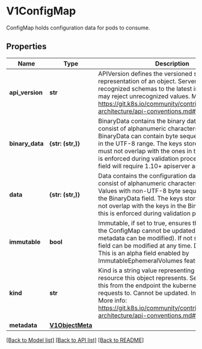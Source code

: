 # V1ConfigMap

ConfigMap holds configuration data for pods to consume.

## Properties
Name | Type | Description | Notes
------------ | ------------- | ------------- | -------------
**api_version** | **str** | APIVersion defines the versioned schema of this representation of an object. Servers should convert recognized schemas to the latest internal value, and may reject unrecognized values. More info: https://git.k8s.io/community/contributors/devel/sig-architecture/api-conventions.md#resources | [optional] 
**binary_data** | **{str: (str,)}** | BinaryData contains the binary data. Each key must consist of alphanumeric characters, &#39;-&#39;, &#39;_&#39; or &#39;.&#39;. BinaryData can contain byte sequences that are not in the UTF-8 range. The keys stored in BinaryData must not overlap with the ones in the Data field, this is enforced during validation process. Using this field will require 1.10+ apiserver and kubelet. | [optional] 
**data** | **{str: (str,)}** | Data contains the configuration data. Each key must consist of alphanumeric characters, &#39;-&#39;, &#39;_&#39; or &#39;.&#39;. Values with non-UTF-8 byte sequences must use the BinaryData field. The keys stored in Data must not overlap with the keys in the BinaryData field, this is enforced during validation process. | [optional] 
**immutable** | **bool** | Immutable, if set to true, ensures that data stored in the ConfigMap cannot be updated (only object metadata can be modified). If not set to true, the field can be modified at any time. Defaulted to nil. This is an alpha field enabled by ImmutableEphemeralVolumes feature gate. | [optional] 
**kind** | **str** | Kind is a string value representing the REST resource this object represents. Servers may infer this from the endpoint the kubernetes.client submits requests to. Cannot be updated. In CamelCase. More info: https://git.k8s.io/community/contributors/devel/sig-architecture/api-conventions.md#types-kinds | [optional] 
**metadata** | [**V1ObjectMeta**](V1ObjectMeta.md) |  | [optional] 

[[Back to Model list]](../README.md#documentation-for-models) [[Back to API list]](../README.md#documentation-for-api-endpoints) [[Back to README]](../README.md)


